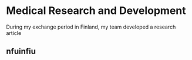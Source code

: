# Medical Research and Development
During my exchange period in Finland, my team developed a research article 
## nfuinfiu
